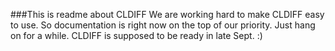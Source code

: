 ###This is readme about CLDIFF
We are working hard to make CLDIFF easy to use.
So documentation is right now on the top of our priority.
Just hang on for a while.
CLDIFF is supposed to be ready in late Sept. :)